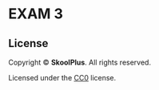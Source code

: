 # EXAM 3

## License
Copyright &copy; **SkoolPlus**. All rights reserved.

Licensed under the [CC0](LICENSE) license.